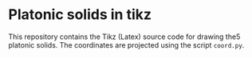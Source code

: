# Platonic solids in tikz

This repository contains the Tikz (Latex) source code for drawing the5
platonic solids. The coordinates are projected using the script `coord.py`.
